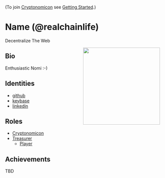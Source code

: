 (To join [Cryptonomicon](https://cryptotechguru.github.io/Cryptonomicon/) see [Getting Started](Getting-Started.md).)

# Name (@realchainlife)

Decentralize The Web

<img align="right" width="250" src="avatar.png">

## Bio

Enthusiastic Nomi :-)

## Identities
* [github](https://github.com/realchainlife)
* [keybase](https://keybase.io/keybase_id)
* [linkedin](https://www.linkedin.com/in/linkedin_id)

## Roles
* [Cryptonomicon](https://cryptotechguru.github.io/Cryptonomicon/)
* [Treasurer](https://github.com/cryptotechguru/EDENomicon/tree/master/Roles/Treasurer)
  * [Player](https://cryptotechguru.github.io/Cryptonomicon/Roles/Player)
  
## Achievements
TBD
